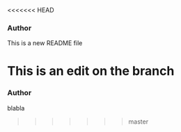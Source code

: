 <<<<<<< HEAD
### Author 
This is a new README file

This is an edit on the branch
=======
### Author

blabla 
>>>>>>> master
